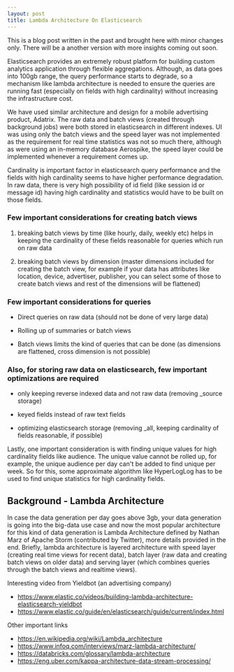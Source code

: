 ```yaml
---
layout: post
title: Lambda Architecture On Elasticsearch
---
```


<div class="message">
  This is a blog post written in the past and brought here with minor changes only. There will be a another version with more insights coming out soon.
</div>

Elasticsearch provides an extremely robust platform for building custom analytics application through flexible aggregations. Although, as data goes into 100gb range, the query performance starts to degrade, so a mechanism like lambda architecture is needed to ensure the queries are running fast (especially on fields with high cardinality) without increasing the infrastructure cost.

We have used similar architecture and design for a mobile advertising product, Adatrix. The raw data and batch views (created through background jobs) were both stored in elasticsearch in different indexes. UI was using only the batch views and the speed layer was not implemented as the requirement for real time statistics was not so much there, although as were using an in-memory database Aerospike, the speed layer could be implemented whenever a requirement comes up.

Cardinality is important factor in elasticsearch query performance and the fields with high cardinality seems to have higher performance degradation. In raw data, there is very high possibility of id field (like session id or message id) having high cardinality and statistics would have to be built on those fields.

### Few important considerations for creating batch views

1. breaking batch views by time (like hourly, daily, weekly etc) helps in keeping the cardinality of these fields reasonable for queries which run on raw data
 
2. breaking batch views by dimension (master dimensions included for creating the batch view, for example if your data has attributes like location, device, advertiser, publisher, you can select some of those to create batch views and rest of the dimensions will be flattened)

### Few important considerations for queries

* Direct queries on raw data (should not be done of very large data)

* Rolling up of summaries or batch views

* Batch views limits the kind of queries that can be done (as dimensions are flattened, cross dimension is not possible)

### Also, for storing raw data on elasticsearch, few important optimizations are required

* only keeping reverse indexed data and not raw data (removing _source storage)
 
* keyed fields instead of raw text fields
 
* optimizing elasticsearch storage (removing _all, keeping cardinality of fields reasonable, if possible)

Lastly, one important consideration is with finding unique values for high cardinality fields like audience. The unique value cannot be rolled up, for example, the unique audience per day can't be added to find unique per week. So for this, some approximate algorithm like HyperLogLog has to be used to find unique statistics for high cardinality fields.

## Background - Lambda Architecture

In case the data generation per day goes above 3gb, your data generation is going into the big-data use case and now the most popular architecture for this kind of data generation is Lambda Architecture defined by Nathan Marz of Apache Storm (contributed by Twitter), more details provided in the end. Briefly, lambda architecture is layered architecture with speed layer (creating real time views for recent data), batch layer (raw data and creating batch views on older data) and serving layer (which combines queries through the batch views and realtime views).

Interesting video from Yieldbot (an advertising company)
- <https://www.elastic.co/videos/building-lambda-architecture-elasticsearch-yieldbot>
- <https://www.elastic.co/guide/en/elasticsearch/guide/current/index.html>

Other important links
- <https://en.wikipedia.org/wiki/Lambda_architecture>
- <https://www.infoq.com/interviews/marz-lambda-architecture/>
- <https://databricks.com/glossary/lambda-architecture>
- <https://eng.uber.com/kappa-architecture-data-stream-processing/>
